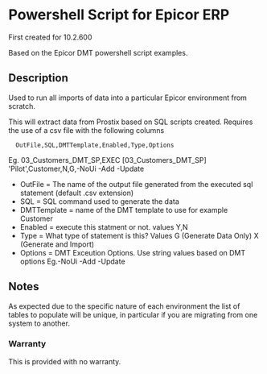 # Powershell Script for Epicor ERP
First created for 10.2.600

Based on the Epicor DMT powershell script examples.

## Description
Used to run all imports of data into a particular Epicor environment from scratch.  

This will extract data from Prostix based on SQL scripts created.
Requires the use of a csv file with the following columns
      
      OutFile,SQL,DMTTemplate,Enabled,Type,Options
           
Eg. 03_Customers_DMT_SP,EXEC [03_Customers_DMT_SP] 'Pilot',Customer,N,G,-NoUi -Add -Update

 * OutFile = The name of the output file generated from the executed sql statement (default .csv extension)
 * SQL = SQL command used to generate the data
 * DMTTemplate = name of the DMT template to use for example Customer
 * Enabled = execute this statment or not. values Y,N
 * Type = What type of statement is this? Values G (Generate Data Only) X (Generate and Import)
 * Options = DMT Exceution Options. Use string values based on DMT options Eg.-NoUi -Add -Update

## Notes
As expected due to the specific nature of each environment the list of tables to populate will be unique, in particular if you are migrating from one system to another.

### Warranty
This is provided with no warranty.
